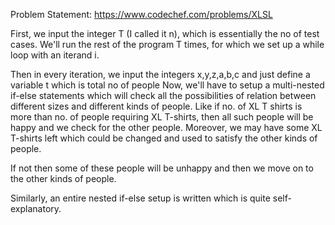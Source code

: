 Problem Statement: https://www.codechef.com/problems/XLSL

First, we input the integer T (I called it n), which is essentially the no of test cases. We'll run the rest of the program T times, for which we set up a while loop with an iterand i.

Then in every iteration, we input the integers x,y,z,a,b,c and just define a variable t which is total no of people
Now, we'll have to setup a multi-nested if-else statements which will check all the possibilities of relation between different sizes and different kinds of people.
Like if no. of XL T shirts is more than no. of people requiring XL T-shirts, then all such people will be happy and we check for the other people. Moreover, we may have some XL T-shirts left which could be changed and used to satisfy the other kinds of people.

If not then some of these people will be unhappy and then we move on to the other kinds of people.

Similarly, an entire nested if-else setup is written which is quite self-explanatory.
